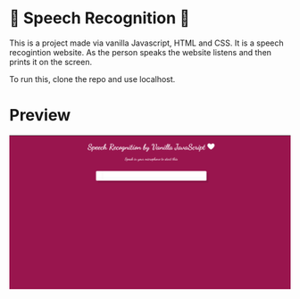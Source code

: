 # 🤍 Speech Recognition 🤍

This is a project made via vanilla Javascript, HTML and CSS. It is a speech recogintion website. As the person speaks the website listens and then prints it on the screen.

To run this, clone the repo and use localhost.

# Preview 

![Preview](./Preview.png)


